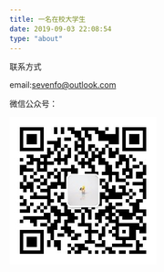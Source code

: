 ```yaml
---
title: 一名在校大学生
date: 2019-09-03 22:08:54
type: "about"
---
```


联系方式

email:sevenfo@outlook.com

微信公众号：

![](index/公众号.jpg)